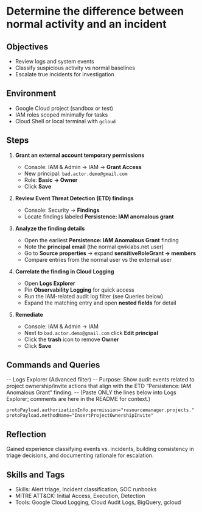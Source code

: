 # Determine the difference between normal activity and an incident

## Objectives
- Review logs and system events
- Classify suspicious activity vs normal baselines
- Escalate true incidents for investigation

## Environment
- Google Cloud project (sandbox or test)
- IAM roles scoped minimally for tasks
- Cloud Shell or local terminal with `gcloud`

## Steps
1. **Grant an external account temporary permissions**
   - Console: IAM & Admin → IAM → **Grant Access**
   - New principal: `bad.actor.demo@gmail.com`
   - Role: **Basic → Owner**
   - Click **Save**

2. **Review Event Threat Detection (ETD) findings**
   - Console: Security → **Findings**
   - Locate findings labeled **Persistence: IAM anomalous grant**

3. **Analyze the finding details**
   - Open the earliest **Persistence: IAM Anomalous Grant** finding
   - Note the **principal email** (the normal qwiklabs.net user)
   - Go to **Source properties** → expand **sensitiveRoleGrant → members**
   - Compare entries from the normal user vs the external user

4. **Correlate the finding in Cloud Logging**
   - Open **Logs Explorer**
   - Pin **Observability Logging** for quick access
   - Run the IAM-related audit log filter (see Queries below)
   - Expand the matching entry and open **nested fields** for detail

5. **Remediate**
   - Console: IAM & Admin → IAM
   - Next to `bad.actor.demo@gmail.com` click **Edit principal**
   - Click the **trash** icon to remove **Owner**
   - Click **Save**

## Commands and Queries
-- Logs Explorer (Advanced filter)
-- Purpose: Show audit events related to project ownership/invite actions that align with the ETD “Persistence: IAM Anomalous Grant” finding.
-- (Paste ONLY the lines below into Logs Explorer; comments are here in the README for context.)
```
protoPayload.authorizationInfo.permission="resourcemanager.projects."
protoPayload.methodName="InsertProjectOwnershipInvite"

```


## Reflection
Gained experience classifying events vs. incidents, building consistency in triage decisions, and documenting rationale for escalation.

## Skills and Tags
- Skills: Alert triage, Incident classification, SOC runbooks
- MITRE ATT&CK: Initial Access, Execution, Detection
- Tools: Google Cloud Logging, Cloud Audit Logs, BigQuery, gcloud
